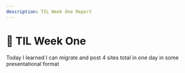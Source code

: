 ```yaml
---
description: TIL Week One Report
---
```


# 🔆 TIL Week One

Today I learned I can migrate and post 4 sites total in one day in some presentational format
